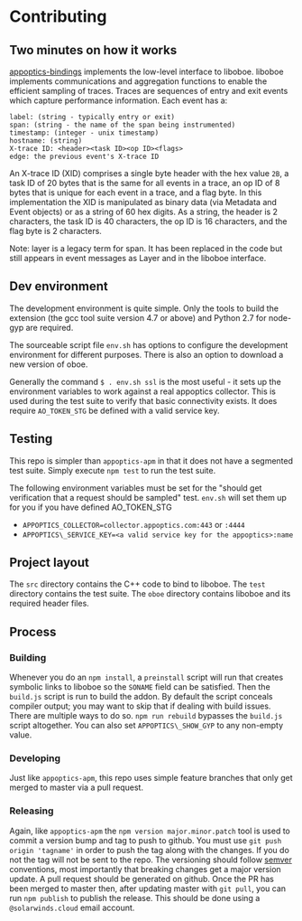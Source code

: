 # Contributing

## Two minutes on how it works

[appoptics-bindings](https://github.com/appoptics/appoptics-bindings-node)
implements the low-level interface to liboboe. liboboe implements communications and aggregation functions
to enable the efficient sampling of traces. Traces are sequences of entry and exit events which capture
performance information. Each event has a:

```
label: (string - typically entry or exit)
span: (string - the name of the span being instrumented)
timestamp: (integer - unix timestamp)
hostname: (string)
X-trace ID: <header><task ID><op ID><flags>
edge: the previous event's X-trace ID
```

An X-trace ID (XID) comprises a single byte header with the hex value `2B`, a task ID
of 20 bytes that is the same for all events in a trace, an op ID of 8 bytes that
is unique for each event in a trace, and a flag byte. In this implementation the XID is
manipulated as binary data (via Metadata and Event objects) or as a string of 60 hex digits.
As a string, the header is 2 characters, the task ID is 40 characters, the op ID is 16
characters, and the flag byte is 2 characters.

Note: layer is a legacy term for span. It has been replaced in the code but still appears in event messages as Layer and in the liboboe interface.


## Dev environment

The development environment is quite simple. Only the tools to build the
extension (the gcc tool suite version 4.7 or above) and Python 2.7 for node-gyp
are required.

The sourceable script file `env.sh` has options to configure the development environment
for different purposes. There is also an option to download a new version of oboe.

Generally the command `$ . env.sh ssl` is the most useful - it sets up the environment
variables to work against a real appoptics collector. This is used during the test suite
to verify that basic connectivity exists. It does require `AO_TOKEN_STG` be defined
with a valid service key.


## Testing

This repo is simpler than `appoptics-apm` in that it does not have a segmented test suite.
Simply execute `npm test` to run the test suite.

The following environment variables must be set for the "should get verification that a request should be sampled" test. `env.sh` will set them up for you if you have defined AO_TOKEN_STG

- `APPOPTICS_COLLECTOR=collector.appoptics.com:443` or `:4444`
- `APPOPTICS\_SERVICE_KEY=<a valid service key for the appoptics>:name`


## Project layout

The `src` directory contains the C++ code to bind to liboboe. The `test`
directory contains the test suite. The `oboe` directory contains liboboe
and its required header files.

## Process

### Building

Whenever you do an `npm install`, a `preinstall` script will run that creates
symbolic links to liboboe so the `SONAME` field can be satisfied. Then the
`build.js` script is run to build the addon. By default the script conceals
compiler output; you may want to skip that if dealing with build issues. There
are multiple ways to do so. `npm run rebuild` bypasses the `build.js` script
altogether. You can also set `APPOPTICS\_SHOW_GYP` to any non-empty value.


### Developing

Just like `appoptics-apm`, this repo uses simple feature branches that only
get merged to master via a pull request.

### Releasing

Again, like `appoptics-apm` the `npm version major.minor.patch` tool is used
to commit a version bump and tag to push to github. You must use `git push origin 'tagname'` in order to push the tag along with the changes. If you do not the tag will not be sent to the repo. The versioning should follow [semver](www.semver.org) conventions, most importantly that breaking changes get a major version update. A pull request should be generated on github. Once the PR has been merged to master then, after updating master with `git pull`, you can run `npm publish` to publish the release. This should be done using a `@solarwinds.cloud` email account.
